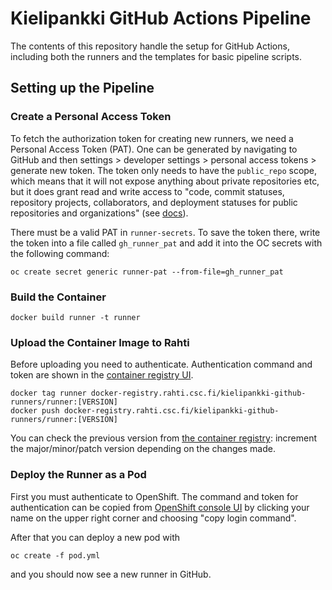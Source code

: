 # Kielipankki GitHub Actions Pipeline

The contents of this repository handle the setup for GitHub Actions, including
both the runners and the templates for basic pipeline scripts.

## Setting up the Pipeline

### Create a Personal Access Token
To fetch the authorization token for creating new runners, we need a Personal
Access Token (PAT). One can be generated by navigating to GitHub and then
settings > developer settings > personal access tokens > generate new token.
The token only needs to have the `public_repo` scope, which means that it will
not expose anything about private repositories etc, but it does grant read and
write access to "code, commit statuses, repository projects, collaborators, and
deployment statuses for public repositories and organizations" (see
[docs](https://docs.github.com/en/developers/apps/building-oauth-apps/scopes-for-oauth-apps)).

There must be a valid PAT in `runner-secrets`. To save the token there, write
the token into a file called `gh_runner_pat` and add it into the OC secrets
with the following command:
```
oc create secret generic runner-pat --from-file=gh_runner_pat
```

### Build the Container
```
docker build runner -t runner
```

### Upload the Container Image to Rahti
Before uploading you need to authenticate. Authentication command and token are
shown in the [container registry
UI](https://registry-console.rahti.csc.fi/registry#/?namespace=kielipankki-github-runners).
```
docker tag runner docker-registry.rahti.csc.fi/kielipankki-github-runners/runner:[VERSION]
docker push docker-registry.rahti.csc.fi/kielipankki-github-runners/runner:[VERSION]
```
You can check the previous version from [the container
registry](https://registry-console.rahti.csc.fi/registry#/?namespace=kielipankki-github-runners):
increment the major/minor/patch version depending on the changes made.

### Deploy the Runner as a Pod
First you must authenticate to OpenShift. The command and token for authentication can be copied from [OpenShift console UI](https://rahti.csc.fi:8443/console/catalog) by clicking your name on the upper right corner and choosing "copy login command".

After that you can deploy a new pod with
```
oc create -f pod.yml
```
and you should now see a new runner in GitHub.
